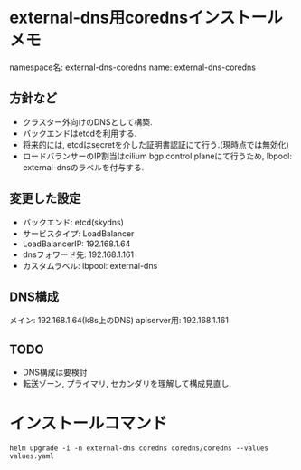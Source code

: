 # external-dns用corednsインストールメモ
namespace名: external-dns-coredns
name: external-dns-coredns

## 方針など
- クラスター外向けのDNSとして構築.
- バックエンドはetcdを利用する.
- 将来的には, etcdはsecretを介した証明書認証にて行う.(現時点では無効化)
- ロードバランサーのIP割当はcilium bgp control planeにて行うため, 
  lbpool: external-dnsのラベルを付与する.

## 変更した設定
- バックエンド: etcd(skydns)
- サービスタイプ: LoadBalancer
- LoadBalancerIP: 192.168.1.64
- dnsフォワード先: 192.168.1.161
- カスタムラベル: lbpool: external-dns

## DNS構成
メイン: 192.168.1.64(k8s上のDNS)
apiserver用: 192.168.1.161

## TODO
- DNS構成は要検討
- 転送ゾーン, プライマリ, セカンダリを理解して構成見直し.

# インストールコマンド
```
helm upgrade -i -n external-dns coredns coredns/coredns --values values.yaml
```


